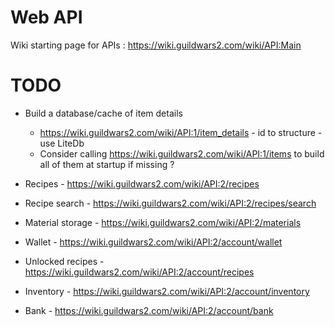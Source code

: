 ﻿# Web API

Wiki starting page for APIs : https://wiki.guildwars2.com/wiki/API:Main

# TODO

- Build a database/cache of item details
	- https://wiki.guildwars2.com/wiki/API:1/item_details - id to structure - use LiteDb
	- Consider calling https://wiki.guildwars2.com/wiki/API:1/items to build all of them at startup if missing ?

- Recipes - https://wiki.guildwars2.com/wiki/API:2/recipes
- Recipe search - https://wiki.guildwars2.com/wiki/API:2/recipes/search
- Material storage - https://wiki.guildwars2.com/wiki/API:2/materials
- Wallet - https://wiki.guildwars2.com/wiki/API:2/account/wallet

- Unlocked recipes - https://wiki.guildwars2.com/wiki/API:2/account/recipes
- Inventory - https://wiki.guildwars2.com/wiki/API:2/account/inventory
- Bank - https://wiki.guildwars2.com/wiki/API:2/account/bank
